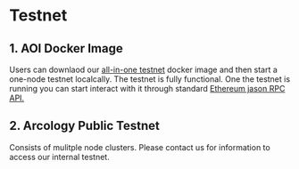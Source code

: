 # Testnet

## 1. AOI Docker Image

Users can downlaod our [all-in-one testnet](../../testnet-docker-allinone.md) docker image and then start a one-node testnet localcally. The testnet is fully functional. One the testnet is running you can start interact with it through standard [Ethereum jason RPC API.](https://github.com/ethereum/execution-apis)

## 2. Arcology Public Testnet

Consists of mulitple node clusters. Please contact us for information to access our internal testnet.
